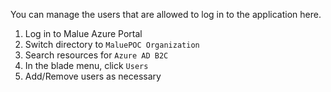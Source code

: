 You can manage the users that are allowed to log in to the application here.

1. Log in to Malue Azure Portal
2. Switch directory to `MaluePOC Organization`
3. Search resources for `Azure AD B2C`
4. In the blade menu, click `Users`
5. Add/Remove users as necessary